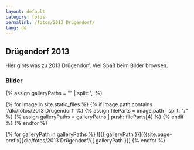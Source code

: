 ```yaml
---
layout: default
category: fotos
permalink: /fotos/2013 Drügendorf/
lang: de
---
```


## Drügendorf 2013

Hier gibts was zu 2013 Drügendorf. Viel Spaß beim Bilder browsen.

### Bilder
{% assign galleryPaths = "" | split: ',' %}

{% for image in site.static_files %}
{% if image.path contains '/dlc/fotos/2013 Drügendorf' %}
        {% assign fileParts = image.path | split: "/" %}
        {% assign galleryPaths = galleryPaths | push: fileParts[4] %}
{% endif %}
{% endfor %}

{% for galleryPath in galleryPaths %}
![{{ galleryPath }}]({{site.page-prefix}}dlc/fotos/2013 Drügendorf/{{ galleryPath }})
{% endfor %}
